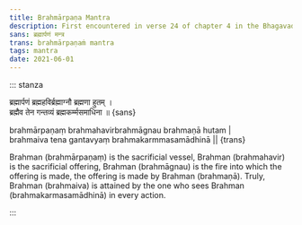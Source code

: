 ```yaml
---
title: Brahmārpaṇa Mantra
description: First encountered in verse 24 of chapter 4 in the Bhagavad Gita
sans: ब्रह्मार्पणं मन्त्र
trans: brahmārpaṇaṁ mantra
tags: mantra
date: 2021-06-01
---
```


::: stanza

ब्रह्मार्पणं ब्रह्महविर्ब्रह्माग्नौ ब्रह्मणा हुतम् ।     
ब्रह्मैव तेन गन्तव्यं ब्रह्मकर्म्मसमाधिना ॥ {sans}


brahmārpaṇaṃ brahmahavirbrahmāgnau brahmaṇā hutam |     
brahmaiva tena gantavyaṃ brahmakarmmasamādhinā ||  {trans}

Brahman (brahmārpaṇaṃ) is the sacrificial vessel, Brahman (brahmahavir) is the sacrificial offering, Brahman (brahmāgnau) is the fire into which the offering is made,
the offering is made by Brahman (brahmaṇā). Truly, Brahman (brahmaiva) is attained by the one who sees Brahman (brahmakarmasamādhinā) in every action.

:::
